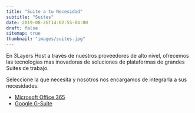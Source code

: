 ```yaml
---
title: "Suite a tu Necesidad"
subtitle: "Suites"
date: 2019-08-26T14:02:55-04:00
draft: false
sitemap: true
thumbnail: "images/suites.jpg"
---
```


En 3Layers Host a través de nuestros proveedores de alto nivel, ofrecemos las tecnologias mas inovadoras de soluciones de plataformas de grandes Suites de trabajo.

Seleccione la que necesita y nosotros nos encargamos de integrarla a sus necesidades.

- [Microsoft Office 365](/suites/microsoft-office-365/)
- [Google G-Suite](/suites/google-g-suite/)